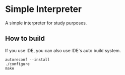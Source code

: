 # Simple Interpreter

A simple interpreter for study purposes.

## How to build

If you use IDE, you can also use IDE's auto build system.

```shell
autoreconf --install
./configure
make
```
